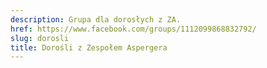```yaml
---
description: Grupa dla dorosłych z ZA.
href: https://www.facebook.com/groups/1112099868832792/
slug: dorosli
title: Dorośli z Zespołem Aspergera
---
```

